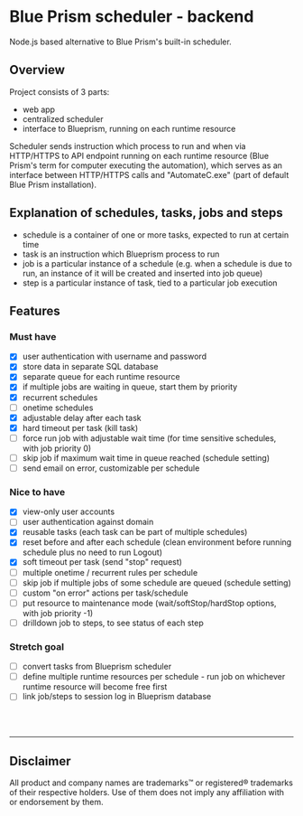 # Blue Prism scheduler - backend

Node.js based alternative to Blue Prism's built-in scheduler.

## Overview

Project consists of 3 parts:

- web app
- centralized scheduler
- interface to Blueprism, running on each runtime resource

Scheduler sends instruction which process to run and when via HTTP/HTTPS to API endpoint running on each runtime resource (Blue Prism's term for computer executing the automation), which serves as an interface between HTTP/HTTPS calls and "AutomateC.exe" (part of default Blue Prism installation).

## Explanation of schedules, tasks, jobs and steps

- schedule is a container of one or more tasks, expected to run at certain time
- task is an instruction which Blueprism process to run
- job is a particular instance of a schedule (e.g. when a schedule is due to run, an instance of it will be created and inserted into job queue)
- step is a particular instance of task, tied to a particular job execution

## Features

### Must have

- [x] user authentication with username and password
- [x] store data in separate SQL database
- [x] separate queue for each runtime resource
- [x] if multiple jobs are waiting in queue, start them by priority
- [x] recurrent schedules
- [ ] onetime schedules
- [x] adjustable delay after each task
- [x] hard timeout per task (kill task)
- [ ] force run job with adjustable wait time (for time sensitive schedules, with job priority 0)
- [ ] skip job if maximum wait time in queue reached (schedule setting)
- [ ] send email on error, customizable per schedule

### Nice to have

- [x] view-only user accounts
- [ ] user authentication against domain
- [x] reusable tasks (each task can be part of multiple schedules)
- [x] reset before and after each schedule (clean environment before running schedule plus no need to run Logout)
- [x] soft timeout per task (send "stop" request)
- [ ] multiple onetime / recurrent rules per schedule
- [ ] skip job if multiple jobs of some schedule are queued (schedule setting)
- [ ] custom "on error" actions per task/schedule
- [ ] put resource to maintenance mode (wait/softStop/hardStop options, with job priority -1)
- [ ] drilldown job to steps, to see status of each step

### Stretch goal

- [ ] convert tasks from Blueprism scheduler
- [ ] define multiple runtime resources per schedule - run job on whichever runtime resource will become free first
- [ ] link job/steps to session log in Blueprism database

<br/>
<br/>

---

## Disclaimer

All product and company names are trademarks™ or registered® trademarks of their respective holders. Use of them does not imply any affiliation with or endorsement by them.
